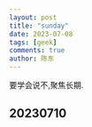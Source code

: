 ```yaml
---
layout: post
title: "sunday"
date: 2023-07-08
tags: [geek]
comments: true
author: 陈东
---
```


要学会说不,聚焦长期.
##  20230710
